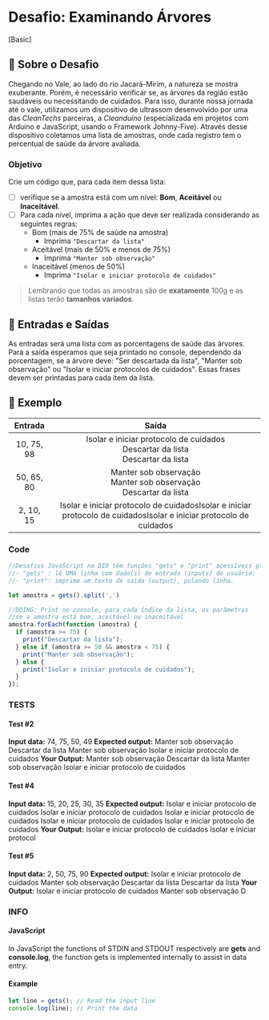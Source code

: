 # Desafio: Examinando Árvores

[Basic]

## 🌱 Sobre o Desafio

Chegando no Vale, ao lado do rio Jacará-Mirim, a natureza se mostra exuberante. Porém, é necessário verificar se, as árvores da região estão saudáveis ou necessitando de cuidados. Para isso, durante nossa jornada até o vale, utilizamos um dispositivo de ultrassom desenvolvido por uma das *CleanTechs* parceiras, a *Cleanduino* (especializada em projetos com Arduino e JavaScript, usando o Framework Johnny-Five). Através desse dispositivo coletamos uma lista de amostras, onde cada registro tem o percentual de saúde da árvore avaliada.

### Objetivo

Crie um código que, para cada item dessa lista:

* [ ] verifique se a amostra está com um nível: **Bom**, **Aceitável** ou **Inaceitável**.
* [ ] Para cada nível, imprima a ação que deve ser realizada considerando as seguintes regras:
  * Bom (mais de 75% de saúde na amostra)
    * Imprima `"Descartar da lista"`
  * Aceitável (mais de 50% e menos de 75%)
    * Imprima `"Manter sob observação"`
  * Inaceitável (menos de 50%)
    * Imprima `"Isolar e iniciar protocolo de cuidados"`

> Lembrando que todas as amostras são de **exatamente** 100g e as listas terão **tamanhos variados**.

## 🌅 Entradas e Saídas

As entradas será uma lista com as porcentagens de saúde das árvores. Para a saída esperamos que seja printado no console, dependendo da porcentagem, se a árvore deve: "Ser descartada da lista", "Manter sob observação" ou "Isolar e iniciar protocolos de cuidados". Essas frases devem ser printadas para cada item da lista.

## 🌳 Exemplo

| Entrada | Saída |
|   :-:   |  :-:  |
| 10, 75, 98 | Isolar e iniciar protocolo de cuidados</br>Descartar da lista</br>Descartar da lista |
| 50, 65, 80 | Manter sob observação</br>Manter sob observação</br>Descartar da lista |
| 2, 10, 15  | Isolar e iniciar protocolo de cuidados</b>Isolar e iniciar protocolo de cuidados</b>Isolar e iniciar protocolo de cuidados |

### Code

```js
//Desafios JavaScript na DIO têm funções "gets" e "print" acessíveis globalmente:
//- "gets" : lê UMA linha com dado(s) de entrada (inputs) do usuário;
//- "print": imprime um texto de saída (output), pulando linha.

let amostra = gets().split(',')

//DOING: Print no console, para cada índice da lista, os parâmetros
//se a amostra está bom, aceitável ou inaceitável
amostra.forEach(function (amostra) {
  if (amostra >= 75) {
    print("Descartar da lista");
  } else if (amostra >= 50 && amostra < 75) {
    print("Manter sob observação");
  } else {
    print("Isolar e iniciar protocolo de cuidados");
  }
});
```

### TESTS

#### Test #2

**Input data:**
74, 75, 50, 49
**Expected output:**
Manter sob observação
Descartar da lista
Manter sob observação
Isolar e iniciar protocolo de cuidados
**Your Output:**
Manter sob observação
Descartar da lista
Manter sob observação
Isolar e iniciar protocolo de cuidados

#### Test #4

**Input data:**
15, 20, 25, 30, 35
**Expected output:**
Isolar e iniciar protocolo de cuidados
Isolar e iniciar protocolo de cuidados
Isolar e iniciar protocolo de cuidados
Isolar e iniciar protocolo de cuidados
Isolar e iniciar protocolo de cuidados
**Your Output:**
Isolar e iniciar protocolo de cuidados
Isolar e iniciar protocol

#### Test #5

**Input data:**
2, 50, 75, 90
**Expected output:**
Isolar e iniciar protocolo de cuidados
Manter sob observação
Descartar da lista
Descartar da lista
**Your Output:**
Isolar e iniciar protocolo de cuidados
Manter sob observação
D

### INFO

#### JavaScript

In JavaScript the functions of STDIN and STDOUT respectively are **gets** and **console.log**, the function gets is implemented internally to assist in data entry.

#### Example

```js
let line = gets(); // Read the input line
console.log(line); // Print the data
```
